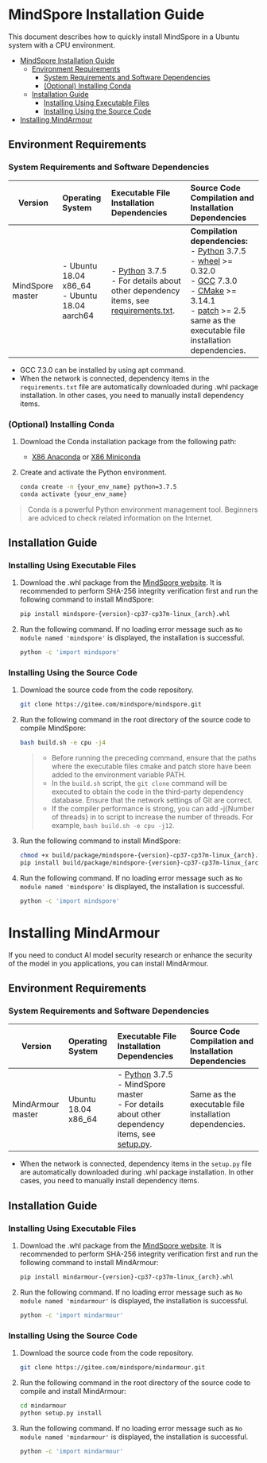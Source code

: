 # MindSpore Installation Guide

This document describes how to quickly install MindSpore in a Ubuntu system with a CPU environment.

<!-- TOC -->

- [MindSpore Installation Guide](#mindspore-installation-guide)
    - [Environment Requirements](#environment-requirements)
        - [System Requirements and Software Dependencies](#system-requirements-and-software-dependencies)
        - [(Optional) Installing Conda](#optional-installing-conda)
    - [Installation Guide](#installation-guide)
        - [Installing Using Executable Files](#installing-using-executable-files)
        - [Installing Using the Source Code](#installing-using-the-source-code)
- [Installing MindArmour](#installing-mindarmour)

<!-- /TOC -->

## Environment Requirements

### System Requirements and Software Dependencies

| Version | Operating System | Executable File Installation Dependencies | Source Code Compilation and Installation Dependencies |
| ---- | :--- | :--- | :--- |
| MindSpore master | - Ubuntu 18.04 x86_64 <br> - Ubuntu 18.04 aarch64 | - [Python](https://www.python.org/downloads/) 3.7.5 <br> - For details about other dependency items, see [requirements.txt](https://gitee.com/mindspore/mindspore/blob/master/requirements.txt). | **Compilation dependencies:**<br> - [Python](https://www.python.org/downloads/) 3.7.5 <br> - [wheel](https://pypi.org/project/wheel/) >= 0.32.0 <br> - [GCC](https://gcc.gnu.org/releases.html) 7.3.0 <br> - [CMake](https://cmake.org/download/) >= 3.14.1 <br> - [patch](http://ftp.gnu.org/gnu/patch/) >= 2.5 <br> same as the executable file installation dependencies. |

- GCC 7.3.0 can be installed by using apt command.
- When the network is connected, dependency items in the `requirements.txt` file are automatically downloaded during .whl package installation. In other cases, you need to manually install dependency items.

### (Optional) Installing Conda

1. Download the Conda installation package from the following path:

   - [X86 Anaconda](https://www.anaconda.com/distribution/) or [X86 Miniconda](https://docs.conda.io/en/latest/miniconda.html)

2. Create and activate the Python environment.

    ```bash
    conda create -n {your_env_name} python=3.7.5
    conda activate {your_env_name}
    ```

> Conda is a powerful Python environment management tool. Beginners are adviced to check related information on the Internet.

## Installation Guide

### Installing Using Executable Files

1. Download the .whl package from the [MindSpore website](https://www.mindspore.cn/versions/en). It is recommended to perform SHA-256 integrity verification first and run the following command to install MindSpore:

    ```bash
    pip install mindspore-{version}-cp37-cp37m-linux_{arch}.whl
    ```

2. Run the following command. If no loading error message such as `No module named 'mindspore'` is displayed, the installation is successful.

    ```bash
    python -c 'import mindspore'
    ```

### Installing Using the Source Code

1. Download the source code from the code repository.

    ```bash
    git clone https://gitee.com/mindspore/mindspore.git
    ```

2. Run the following command in the root directory of the source code to compile MindSpore:

    ```bash
    bash build.sh -e cpu -j4
    ```
    > - Before running the preceding command, ensure that the paths where the executable files cmake and patch store have been added to the environment variable PATH.
    > - In the `build.sh` script, the `git clone` command will be executed to obtain the code in the third-party dependency database. Ensure that the network settings of Git are correct.
    > - If the compiler performance is strong, you can add -j{Number of threads} in to script to increase the number of threads. For example, `bash build.sh -e cpu -j12`.

3. Run the following command to install MindSpore:

    ```bash
    chmod +x build/package/mindspore-{version}-cp37-cp37m-linux_{arch}.whl
    pip install build/package/mindspore-{version}-cp37-cp37m-linux_{arch}.whl
    ```

4. Run the following command. If no loading error message such as `No module named 'mindspore'` is displayed, the installation is successful.

    ```bash
    python -c 'import mindspore'
    ```

# Installing MindArmour

If you need to conduct AI model security research or enhance the security of the model in you applications, you can install MindArmour.

## Environment Requirements

### System Requirements and Software Dependencies

| Version | Operating System | Executable File Installation Dependencies | Source Code Compilation and Installation Dependencies |
| ---- | :--- | :--- | :--- |
| MindArmour master | Ubuntu 18.04 x86_64 | - [Python](https://www.python.org/downloads/) 3.7.5 <br> - MindSpore master <br> - For details about other dependency items, see [setup.py](https://gitee.com/mindspore/mindarmour/blob/master/setup.py). | Same as the executable file installation dependencies. |

- When the network is connected, dependency items in the `setup.py` file are automatically downloaded during .whl package installation. In other cases, you need to manually install dependency items.

## Installation Guide

### Installing Using Executable Files

1. Download the .whl package from the [MindSpore website](https://www.mindspore.cn/versions/en). It is recommended to perform SHA-256 integrity verification first and run the following command to install MindArmour:

   ```bash
   pip install mindarmour-{version}-cp37-cp37m-linux_{arch}.whl
   ```

2. Run the following command. If no loading error message such as `No module named 'mindarmour'` is displayed, the installation is successful.

   ```bash
   python -c 'import mindarmour'
   ```

### Installing Using the Source Code

1. Download the source code from the code repository.

   ```bash
   git clone https://gitee.com/mindspore/mindarmour.git
   ```

2. Run the following command in the root directory of the source code to compile and install MindArmour:

   ```bash
   cd mindarmour
   python setup.py install
   ```


3. Run the following command. If no loading error message such as `No module named 'mindarmour'` is displayed, the installation is successful.

   ```bash
   python -c 'import mindarmour'
   ```
